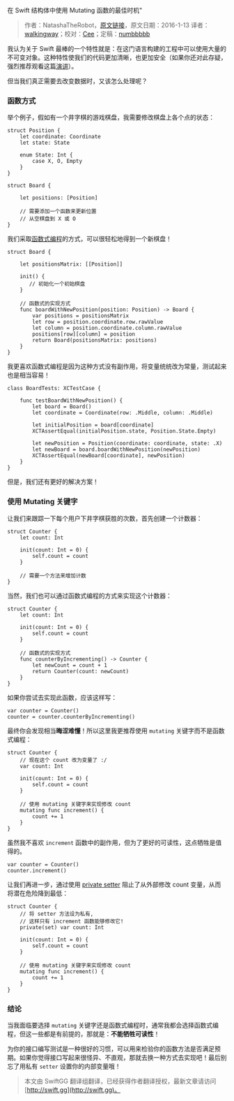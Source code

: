 在 Swift 结构体中使用 Mutating 函数的最佳时机"

> 作者：NatashaTheRobot，[原文链接](https://www.natashatherobot.com/when-to-use-mutating-functions-in-swift-structs/)，原文日期：2016-1-13
> 译者：[walkingway](http://chengway.in/)；校对：[Cee](https://github.com/Cee)；定稿：[numbbbbb](http://numbbbbb.com/)
  









我认为关于 Swift 最棒的一个特性就是：在这门语言构建的工程中可以使用大量的不可变对象。这种特性使我们的代码更加清晰，也更加安全（如果你还对此存疑，强烈推荐观看这篇[演讲](https://realm.io/news/andy-matuschak-controlling-complexity/)）。

但当我们真正需要去改变数据时，又该怎么处理呢？


### 函数方式

举个例子，假如有一个井字棋的游戏棋盘，我需要修改棋盘上各个点的状态：

    
    struct Position {
        let coordinate: Coordinate
        let state: State
        
        enum State: Int {
            case X, O, Empty
        }
    }
     
    struct Board {
        
        let positions: [Position]
     
        // 需要添加一个函数来更新位置
        // 从空棋盘到 X 或 O 
    }

我们采取[函数式编程](https://www.natashatherobot.com/functional-programming-in-swift/)的方式，可以很轻松地得到一个新棋盘！

    
    struct Board {
        
        let positionsMatrix: [[Position]]
        
        init() {
           // 初始化一个初始棋盘
        }
     
        // 函数式的实现方式
        func boardWithNewPosition(position: Position) -> Board {
            var positions = positionsMatrix
            let row = position.coordinate.row.rawValue
            let column = position.coordinate.column.rawValue
            positions[row][column] = position
            return Board(positionsMatrix: positions)
        }
    }

我更喜欢函数式编程是因为这种方式没有副作用，将变量统统改为常量，测试起来也是相当容易！

    
    class BoardTests: XCTestCase {
     
        func testBoardWithNewPosition() {
            let board = Board()
            let coordinate = Coordinate(row: .Middle, column: .Middle)
            
            let initialPosition = board[coordinate]
            XCTAssertEqual(initialPosition.state, Position.State.Empty)
            
            let newPosition = Position(coordinate: coordinate, state: .X)
            let newBoard = board.boardWithNewPosition(newPosition)
            XCTAssertEqual(newBoard[coordinate], newPosition)
        }
    }

但是，我们还有更好的解决方案！

### 使用 Mutating 关键字

让我们来跟踪一下每个用户下井字棋获胜的次数，首先创建一个计数器：

    
    struct Counter {
        let count: Int
        
        init(count: Int = 0) {
            self.count = count
        }
        
        // 需要一个方法来增加计数
    }

当然，我们也可以通过函数式编程的方式来实现这个计数器：

    
    struct Counter {
        let count: Int
        
        init(count: Int = 0) {
            self.count = count
        }
        
        // 函数式的实现方式
        func counterByIncrementing() -> Counter {
            let newCount = count + 1
            return Counter(count: newCount)
        }
    }

如果你尝试去实现此函数，应该这样写：

    
    var counter = Counter()
    counter = counter.counterByIncrementing()

最终你会发现相当**晦涩难懂**！所以这里我更推荐使用 `mutating` 关键字而不是函数式编程：

    
    struct Counter {
        // 现在这个 count 改为变量了 :/
        var count: Int
        
        init(count: Int = 0) {
            self.count = count
        }
        
        // 使用 mutating 关键字来实现修改 count 
        mutating func increment() {
            count += 1
        }
    }

虽然我不喜欢 `increment` 函数中的副作用，但为了更好的可读性，这点牺牲是值得的。

    
    var counter = Counter()
    counter.increment()

让我们再进一步，通过使用 [private setter](https://www.natashatherobot.com/swift-magic-public-getter-private-setter/) 阻止了从外部修改 count 变量，从而将潜在危险降到最低：

    
    struct Counter {
        // 将 setter 方法设为私有, 
        // 这样只有 increment 函数能够修改它!
        private(set) var count: Int
        
        init(count: Int = 0) {
            self.count = count
        }
        
        // 使用 mutating 关键字来实现修改 count 
        mutating func increment() {
            count += 1
        }
    }

### 结论

当我面临要选择 `mutating` 关键字还是函数式编程时，通常我都会选择函数式编程，但这一些都是有前提的，那就是：**不能牺牲可读性**！

为你的接口编写测试是一种很好的习惯，可以用来检验你的函数方法是否满足预期。如果你觉得接口写起来很怪异、不直观，那就去换一种方式去实现吧！最后别忘了用私有 `setter` 设置你的内部变量哦！
> 本文由 SwiftGG 翻译组翻译，已经获得作者翻译授权，最新文章请访问 [http://swift.gg](http://swift.gg)。